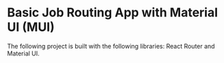# Basic Job Routing App with Material UI (MUI)

The following project is built with the following libraries: React Router and Material UI.
